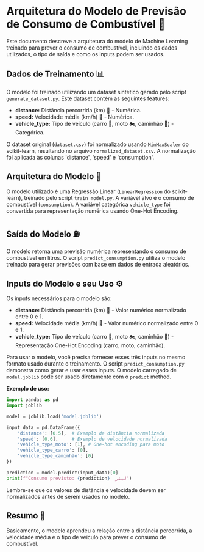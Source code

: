 # Arquitetura do Modelo de Previsão de Consumo de Combustível 🚀

Este documento descreve a arquitetura do modelo de Machine Learning treinado para prever o consumo de combustível, incluindo os dados utilizados, o tipo de saída e como os inputs podem ser usados.

## Dados de Treinamento 📊

O modelo foi treinado utilizando um dataset sintético gerado pelo script `generate_dataset.py`. Este dataset contém as seguintes features:

* **distance:** Distância percorrida (km) 📏 - Numérica.
* **speed:** Velocidade média (km/h) 💨 - Numérica.
* **vehicle_type:** Tipo de veículo (carro 🚗, moto 🏍️, caminhão 🚚) - Categórica.

O dataset original (`dataset.csv`) foi normalizado usando `MinMaxScaler` do scikit-learn, resultando no arquivo `normalized_dataset.csv`.  A normalização foi aplicada às colunas 'distance', 'speed' e 'consumption'.

## Arquitetura do Modelo 🧠

O modelo utilizado é uma Regressão Linear (`LinearRegression` do scikit-learn), treinado pelo script `train_model.py`.  A variável alvo é o consumo de combustível (`consumption`).  A variável categórica `vehicle_type` foi convertida para representação numérica usando One-Hot Encoding.

## Saída do Modelo ⛽

O modelo retorna uma previsão numérica representando o consumo de combustível em litros.  O script `predict_consumption.py` utiliza o modelo treinado para gerar previsões com base em dados de entrada aleatórios.

## Inputs do Modelo e seu Uso ⚙️

Os inputs necessários para o modelo são:

* **distance:** Distância percorrida (km) 📏 - Valor numérico normalizado entre 0 e 1.
* **speed:** Velocidade média (km/h) 💨 - Valor numérico normalizado entre 0 e 1.
* **vehicle_type:** Tipo de veículo (carro 🚗, moto 🏍️, caminhão 🚚) - Representação One-Hot Encoding (carro, moto, caminhão).

Para usar o modelo, você precisa fornecer esses três inputs no mesmo formato usado durante o treinamento.  O script `predict_consumption.py` demonstra como gerar e usar esses inputs.  O modelo carregado de `model.joblib` pode ser usado diretamente com o `predict` method.

**Exemplo de uso:**

```python
import pandas as pd
import joblib

model = joblib.load('model.joblib')

input_data = pd.DataFrame({
    'distance': [0.5],  # Exemplo de distância normalizada
    'speed': [0.6],     # Exemplo de velocidade normalizada
    'vehicle_type_moto': [1], # One-hot encoding para moto
    'vehicle_type_carro': [0],
    'vehicle_type_caminhão': [0]
})

prediction = model.predict(input_data)[0]
print(f"Consumo previsto: {prediction}  لیتر")
```

Lembre-se que os valores de distância e velocidade devem ser normalizados antes de serem usados no modelo.

## Resumo 📝

Basicamente, o modelo aprendeu a relação entre a distância percorrida, a velocidade média e o tipo de veículo para prever o consumo de combustível.
